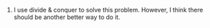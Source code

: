 1. I use divide & conquer to solve this problem. However, I think there should be another better way to do it.